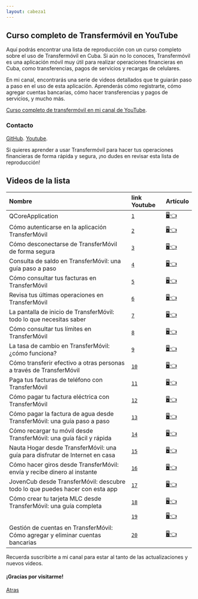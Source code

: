 ```yaml
---
layout: cabeza1
---
```


## Curso completo de Transfermóvil en YouTube

Aquí podrás encontrar una lista de reproducción con un curso completo sobre el uso de Transfermóvil en Cuba. Si aún no lo conoces, Transfermóvil es una aplicación móvil muy útil para realizar operaciones financieras en Cuba, como transferencias, pagos de servicios y recargas de celulares.

En mi canal, encontrarás una serie de videos detallados que te guiarán paso a paso en el uso de esta aplicación. Aprenderás cómo registrarte, cómo agregar cuentas bancarias, cómo hacer transferencias y pagos de servicios, y mucho más.

[Curso completo de transfermóvil en mi canal de YouTube](https://youtube.com/playlist?list=PL9Lgme4PR4XDbaGv87gfR5AupKot9yf5Z).

### Contacto

[GitHub](https://github.com/MaYbreYpro).
[Youtube](https://youtube.com/@Infor-Mayo).

Si quieres aprender a usar Transfermóvil para hacer tus operaciones financieras de forma rápida y segura, ¡no dudes en revisar esta lista de reproducción!

## Videos de la lista

| Nombre       | link Youtube   | Artículo      |
|:-------------|:---------|:--------------|
| QCoreApplication | [`1`](./#)   | [🖥️👈](./QCoreApplication.html)   |
| Cómo autenticarse en la aplicación TransferMóvil     |[`2`](https://youtu.be/4BoEC5cykZw)| [🖥️👈](./transfermovil-2.md)   |
| Cómo desconectarse de TransferMóvil de forma segura |[`3`](https://youtu.be/Gt0ldgh80Do)|[🖥️👈](./transfermovil-3.md)  |
| Consulta de saldo en TransferMóvil: una guía paso a paso |[`4`](https://youtu.be/HpozyMhDbDE)| [🖥️👈](./transfermovil-4.md)   |
| Cómo consultar tus facturas en TransferMóvil |[`5`](https://youtu.be/95RE-rgY5VA)|  [🖥️👈](./transfermovil-5.md)   |
| Revisa tus últimas operaciones en TransferMóvil |[`6`](https://youtu.be/fM-Nx2CuskE)|  [🖥️👈](./transfermovil-6.md)   |
| La pantalla de inicio de TransferMóvil: todo lo que necesitas saber |[`7`](https://youtu.be/7tPKPvjyPgA)| [🖥️👈](./transfermovil-7.md)   |
| Cómo consultar tus límites en TransferMóvil |[`8`](https://youtu.be/nJlkmQoOFs4)|  [🖥️👈](./transfermovil-8.md)   |
| La tasa de cambio en TransferMóvil: ¿cómo funciona? |[`9`](https://youtu.be/TfnbUyG2Od4)|  [🖥️👈](./transfermovil-9.md)   |
| Cómo transferir efectivo a otras personas a través de TransferMóvil |[`10`](https://youtu.be/rokZ-us3_5k)|  [🖥️👈](./transfermovil-10.md)   |
| Paga tus facturas de teléfono con TransferMóvil|[`11`](https://youtu.be/4LIKsQ4hDxQ)|  [🖥️👈](./transfermovil-11.md)   |
| Cómo pagar tu factura eléctrica con TransferMóvil|[`12`](https://youtu.be/czLbw2U9xEY)|  [🖥️👈](./transfermovil-12.md)   |
| Cómo pagar la factura de agua desde TransferMóvil: una guía paso a paso|[`13`](https://youtu.be/guvbWELsvws)|  [🖥️👈](./transfermovil-13.md)   |
| Cómo recargar tu móvil desde TransferMóvil: una guía fácil y rápida|[`14`](https://youtu.be/0wv8ifcr22c)|  [🖥️👈](./transfermovil-14.md)   |
| Nauta Hogar desde TransferMóvil: una guía para disfrutar de Internet en casa|[`15`](https://youtu.be/8e6OPrtnYrc)|  [🖥️👈](./transfermovil-15.md)   |
| Cómo hacer giros desde TransferMóvil: envía y recibe dinero al instante|[`16`](https://youtu.be/1PEUkXRt01Y)|  [🖥️👈](./transfermovil-16.md)   |
| JovenCub desde TransferMóvil: descubre todo lo que puedes hacer con esta app|[`17`](https://youtu.be/OPt_bkKC-tU)|  [🖥️👈](./transfermovil-17.md)   |
| Cómo crear tu tarjeta MLC desde TransferMóvil: una guía completa|[`18`](https://youtu.be/5jowoAe9vfk)|  [🖥️👈](./transfermovil-18.md)   |
| |[`19`](./)|  [🖥️👈](./transfermovil-19.md)   |
| Gestión de cuentas en TransferMóvil: Cómo agregar y eliminar cuentas bancarias|[`20`](https://youtu.be/rrCu_4bR24o)|  [🖥️👈](./transfermovil-20.md)   |

Recuerda suscribirte a mi canal para estar al tanto de las actualizaciones y nuevos videos. 

#### ¡Gracias por visitarme!

[Atras](./) 

